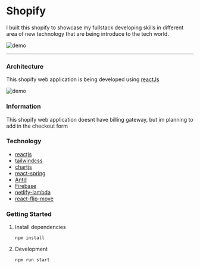 # Shopify

I built this shopify to showcase my fullstack developing skills in different area of new technology that are
being introduce to the tech world.

![demo](https://github.com/zneret03/ecommerce/blob/master/src/static/dashboard.png)

---

### Architecture

This shopify web application is being developed using [reactJs](https://reactjs.org/)

![demo](https://github.com/zneret03/ecommerce/blob/master/src/static/architecture.png)

### Information

This shopify web application doesnt have billing gateway, but im planning to add in the checkout form

### Technology

- [reactjs](https://reactjs.org/)
- [tailwindcss](https://tailwindcss.com/)
- [chartjs](https://www.chartjs.org/)
- [react-spring](https://www.react-spring.io/)
- [Antd](https://ant.design/)
- [Firebase](https://firebase.google.com/)
- [netlify-lambda](https://www.netlify.com/products/functions/)
- [react-flip-move](https://github.com/joshwcomeau/react-flip-move)

### Getting Started

1. Install dependencies

   `npm install`

2. Development

   `npm run start`
